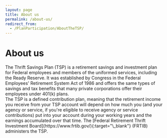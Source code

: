 ```yaml
---
layout: page
title: About us
permalink: /about-us/
redirect_from:
  - /PlanParticipation/AboutTheTSP/
---
```


# About us

<div class="usa-grid-full usa-layout-docs-main_content">
  <div class="usa-width-one-half" markdown="1">
  The Thrift Savings Plan (TSP) is a retirement savings and investment plan for Federal employees and members of the uniformed services, including the Ready Reserve. It was established by Congress in the Federal Employees' Retirement System Act of 1986 and offers the same types of savings and tax benefits that many private corporations offer their employees under 401(k) plans.
  </div>

  <div class="usa-width-one-half" markdown="1">
  The TSP is a defined contribution plan, meaning that the retirement income you receive from your TSP account will depend on how much you (and your agency or service, if you're eligible to receive agency or service contributions) put into your account during your working years and the earnings accumulated over that time. The [Federal Retirement Thrift Investment Board](https://www.frtib.gov/){:target="\_blank"} (FRTIB) administers the TSP.
  </div>
</div>
<!-- CONTENT END -->
